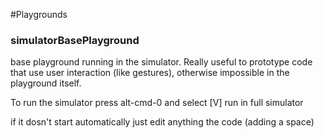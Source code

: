 #Playgrounds
### simulatorBasePlayground
base playground running in the simulator.
Really useful to prototype code that use user interaction (like gestures), otherwise impossible in the playground itself.

To run the simulator press alt-cmd-0 and select 
[V] run in full simulator

if it dosn't start automatically just edit anything the code (adding a space) 